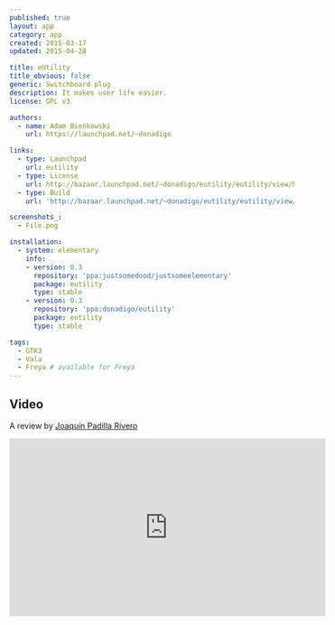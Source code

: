 ```yaml
---
published: true
layout: app
category: app
created: 2015-03-17
updated: 2015-04-28

title: eUtility
title_obvious: false
generic: Switchboard plug
description: It makes user life easier.
license: GPL v3

authors:
  - name: Adam Bieńkowski
    url: https://launchpad.net/~donadigo

links:
  - type: Launchpad
    url: eutility
  - type: License
    url: http://bazaar.launchpad.net/~donadigo/eutility/eutility/view/head:/COPYING
  - type: Build
    url: 'http://bazaar.launchpad.net/~donadigo/eutility/eutility/view/head:/INSTALL'

screenshots_:
  - File.png

installation:
  - system: elementary
    info:
    - version: 0.3
      repository: 'ppa:justsomedood/justsomeelementary'
      package: eutility
      type: stable
    - version: 0.3
      repository: 'ppa:donadigo/eutility'
      package: eutility
      type: stable

tags:
  - GTK3
  - Vala
  - Freya # available for Freya
---
```

## Video
A review by [Joaquín Padilla Rivero](https://www.youtube.com/channel/UC_im4PuM9ViTNjaUf2cXmgg)

<iframe width="560" height="315" src="https://www.youtube.com/embed/JajoXk45jCo" frameborder="0" allowfullscreen></iframe>